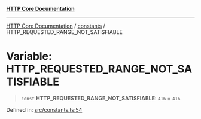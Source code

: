 [**HTTP Core Documentation**](../../README.md)

***

[HTTP Core Documentation](../../README.md) / [constants](../README.md) / HTTP\_REQUESTED\_RANGE\_NOT\_SATISFIABLE

# Variable: HTTP\_REQUESTED\_RANGE\_NOT\_SATISFIABLE

> `const` **HTTP\_REQUESTED\_RANGE\_NOT\_SATISFIABLE**: `416` = `416`

Defined in: [src/constants.ts:54](https://github.com/stonemjs/http-core/blob/6577700bdede2420a5df45a338635c35547070ea/src/constants.ts#L54)

